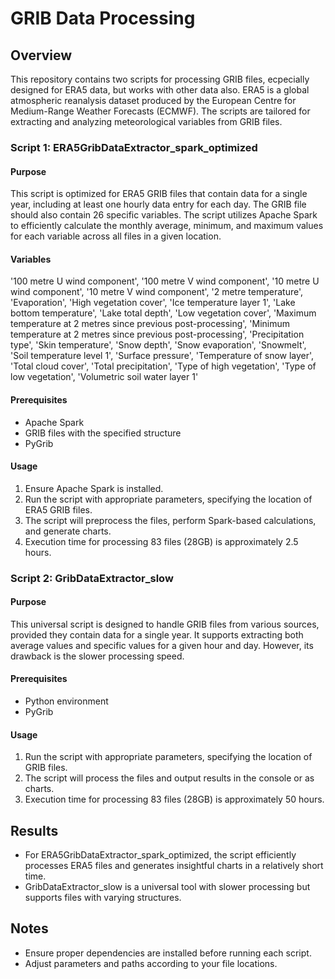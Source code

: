 # GRIB Data Processing

## Overview

This repository contains two scripts for processing GRIB files, ecpecially designed for ERA5 data, but works with other data also. ERA5 is a global atmospheric reanalysis dataset produced by the European Centre for Medium-Range Weather Forecasts (ECMWF). The scripts are tailored for extracting and analyzing meteorological variables from GRIB files.

### Script 1: ERA5GribDataExtractor_spark_optimized

#### Purpose

This script is optimized for ERA5 GRIB files that contain data for a single year, including at least one hourly data entry for each day. The GRIB file should also contain 26 specific variables. The script utilizes Apache Spark to efficiently calculate the monthly average, minimum, and maximum values for each variable across all files in a given location.

#### Variables

'100 metre U wind component', '100 metre V wind component', '10 metre U wind component', '10 metre V wind component', '2 metre temperature', 'Evaporation', 'High vegetation cover', 'Ice temperature layer 1', 'Lake bottom temperature', 'Lake total depth', 'Low vegetation cover', 'Maximum temperature at 2 metres since previous post-processing', 'Minimum temperature at 2 metres since previous post-processing', 'Precipitation type', 'Skin temperature', 'Snow depth', 'Snow evaporation', 'Snowmelt', 'Soil temperature level 1', 'Surface pressure', 'Temperature of snow layer', 'Total cloud cover', 'Total precipitation', 'Type of high vegetation', 'Type of low vegetation', 'Volumetric soil water layer 1'

#### Prerequisites

- Apache Spark
- GRIB files with the specified structure
- PyGrib

#### Usage

1. Ensure Apache Spark is installed.
2. Run the script with appropriate parameters, specifying the location of ERA5 GRIB files.
3. The script will preprocess the files, perform Spark-based calculations, and generate charts.
4. Execution time for processing 83 files (28GB) is approximately 2.5 hours.

### Script 2: GribDataExtractor_slow

#### Purpose

This universal script is designed to handle GRIB files from various sources, provided they contain data for a single year. It supports extracting both average values and specific values for a given hour and day. However, its drawback is the slower processing speed.

#### Prerequisites

- Python environment
- PyGrib

#### Usage

1. Run the script with appropriate parameters, specifying the location of GRIB files.
2. The script will process the files and output results in the console or as charts.
3. Execution time for processing 83 files (28GB) is approximately 50 hours.

## Results

- For ERA5GribDataExtractor_spark_optimized, the script efficiently processes ERA5 files and generates insightful charts in a relatively short time.
- GribDataExtractor_slow is a universal tool with slower processing but supports files with varying structures.

## Notes

- Ensure proper dependencies are installed before running each script.
- Adjust parameters and paths according to your file locations.
